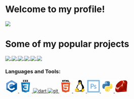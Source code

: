 # Welcome to my profile!

<a href="https://github.com/anuraghazra/github-readme-stats">
  <img align="center" src="https://github-readme-stats.vercel.app/api?username=wooxhimself&theme=material-palenight&show_icons=true" />
</a>

# Some of my popular projects
<a href="https://github.com/wooxhimself/dotsv2">
  <img align="center" src="https://github-readme-stats.vercel.app/api/pin/?username=wooxhimself&repo=dotsv2&theme=material-palenight" />
</a>

<a href="https://github.com/wooxhimself/dotsv3">
  <img align="center" src="https://github-readme-stats.vercel.app/api/pin/?username=wooxhimself&repo=dotsv3&theme=material-palenight" />
</a>

<a href="https://github.com/wooxhimself/startpage">
  <img align="center" src="https://github-readme-stats.vercel.app/api/pin/?username=wooxhimself&repo=startpage&theme=material-palenight" />
</a>

<a href="https://github.com/wooxhimself/TrackDown">
  <img align="center" src="https://github-readme-stats.vercel.app/api/pin/?username=wooxhimself&repo=TrackDown&theme=material-palenight" />
</a>

<a href="https://github.com/wooxhimself/Pymgur">
  <img align="center" src="https://github-readme-stats.vercel.app/api/pin/?username=wooxhimself&repo=pymgur&theme=material-palenight" />
</a>




<a href="https://github.com/wooxhimself/dotsv2">
  <img align="center" src="https://github-readme-stats.vercel.app/api/pin/?username=wooxhimself&repo=neverwhere&theme=material-palenight" />
</a>




<h3 align="left">Languages and Tools:</h3>
<p align="left"> <a href="https://www.cprogramming.com/" target="_blank" rel="noreferrer"> <img src="https://raw.githubusercontent.com/devicons/devicon/master/icons/c/c-original.svg" alt="c" width="40" height="40"/> </a> <a href="https://www.w3schools.com/css/" target="_blank" rel="noreferrer"> <img src="https://raw.githubusercontent.com/devicons/devicon/master/icons/css3/css3-original-wordmark.svg" alt="css3" width="40" height="40"/> </a> <a href="https://dart.dev" target="_blank" rel="noreferrer"> <img src="https://www.vectorlogo.zone/logos/dartlang/dartlang-icon.svg" alt="dart" width="40" height="40"/> </a> <a href="https://git-scm.com/" target="_blank" rel="noreferrer"> <img src="https://www.vectorlogo.zone/logos/git-scm/git-scm-icon.svg" alt="git" width="40" height="40"/> </a> <a href="https://www.w3.org/html/" target="_blank" rel="noreferrer"> <img src="https://raw.githubusercontent.com/devicons/devicon/master/icons/html5/html5-original-wordmark.svg" alt="html5" width="40" height="40"/> </a> <a href="https://www.linux.org/" target="_blank" rel="noreferrer"> <img src="https://raw.githubusercontent.com/devicons/devicon/master/icons/linux/linux-original.svg" alt="linux" width="40" height="40"/> </a> <a href="https://www.photoshop.com/en" target="_blank" rel="noreferrer"> <img src="https://raw.githubusercontent.com/devicons/devicon/master/icons/photoshop/photoshop-line.svg" alt="photoshop" width="40" height="40"/> </a> <a href="https://www.python.org" target="_blank" rel="noreferrer"> <img src="https://raw.githubusercontent.com/devicons/devicon/master/icons/python/python-original.svg" alt="python" width="40" height="40"/> </a> <a href="https://www.ruby-lang.org/en/" target="_blank" rel="noreferrer"> <img src="https://raw.githubusercontent.com/devicons/devicon/master/icons/ruby/ruby-original.svg" alt="ruby" width="40" height="40"/> </a> </p>

